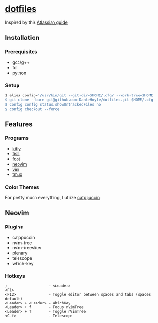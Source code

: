 # [dotfiles](https://github.com/DanteHoyle/dotfiles)

Inspired by this [Atlassian guide](https://www.atlassian.com/git/tutorials/dotfiles)

## Installation 

### Prerequisites
- gcc/g++
- fd
- python

### Setup

```sh
$ alias config='/usr/bin/git --git-dir=$HOME/.cfg/ --work-tree=$HOME
$ git clone --bare git@github.com:DanteHoyle/dotfiles.git $HOME/.cfg
$ config config status.showUntrackedFiles no
$ config checkout --force
```

## Features
### Programs
- [kitty](https://sw.kovidgoyal.net/kitty/)
- [fish](https://fishshell.com/)
- [foot](https://codeberg.org/dnkl/foot)
- [neovim](https://neovim.io/)
- [vim](https://www.vim.org/)
- [tmux](https://github.com/tmux/tmux/wiki)


### Color Themes
For pretty much everything, I utilize [catppuccin](https://github.com/catppuccin/catppuccin)

## Neovim
### Plugins
- catppuccin
- nvim-tree
- nvim-treesitter
- plenary
- telescope
- which-key
### Hotkeys

```
;                   - <Leader>
<F1>
<F12>               - Toggle editor between spaces and tabs (spaces default)
<Leader> + <Leader> - WhichKey
<Leader> + f        - Focus nVimTree
<Leader> + T        - Toggle nVimTree
<C-f>               - Telescope

```
